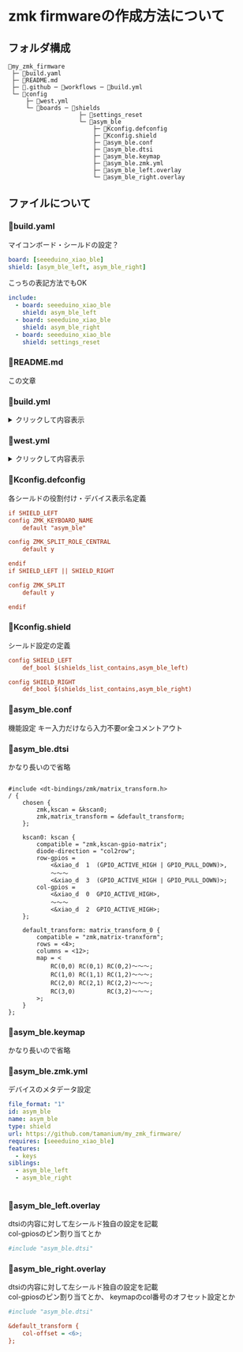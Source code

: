 # zmk firmwareの作成方法について
## フォルダ構成
```
📁my_zmk_firmware
 ├─ 📄build.yaml
 ├─ 📄README.md
 ├─ 📁.github ─ 📁workflows ─ 📄build.yml
 └─ 📁config
     ├─ 📄west.yml
     └─ 📁boards ─ 📁shields
                    ├─ 📁settings_reset
                    └─ 📁asym_ble
                        ├─ 📄Kconfig.defconfig
                        ├─ 📄Kconfig.shield
                        ├─ 📄asym_ble.conf
                        ├─ 📄asym_ble.dtsi
                        ├─ 📄asym_ble.keymap
                        ├─ 📄asym_ble.zmk.yml
                        ├─ 📄asym_ble_left.overlay
                        └─ 📄asym_ble_right.overlay
```
## ファイルについて

### 📄build.yaml
マイコンボード・シールドの設定？
```yaml
board: [seeeduino_xiao_ble]
shield: [asym_ble_left, asym_ble_right]
```
こっちの表記方法でもOK

```yaml
include:
  - board: seeeduino_xiao_ble
    shield: asym_ble_left
  - board: seeeduino_xiao_ble
    shield: asym_ble_right
  - board: seeeduino_xiao_ble
    shield: settings_reset
```

### 📄README.md
この文章
### 📄build.yml
<details>

<summary>クリックして内容表示</summary>
	
```yml
on: [push, pull_request, workflow_dispatch]

jobs:
  build:
    uses: zmkfirmware/zmk/.github/workflows/build-user-config.yml@main
```
</details>

### 📄west.yml
<details>

<summary>クリックして内容表示</summary>
	
```yml
```yml
manifest:
  remotes:
    - name: zmkfirmware
      url-base: https://github.com/zmkfirmware
  projects:
    - name: zmk
      remote: zmkfirmware
      revision: main
      import: app/west.yml
  self:
    path: config
```
</details>

### 📄Kconfig.defconfig
各シールドの役割付け・デバイス表示名定義
```ini
if SHIELD_LEFT
config ZMK_KEYBOARD_NAME
	default "asym_ble"

config ZMK_SPLIT_ROLE_CENTRAL
	default y

endif
if SHIELD_LEFT || SHIELD_RIGHT

config ZMK_SPLIT
	default y

endif
```
### 📄Kconfig.shield
シールド設定の定義
```ini
config SHIELD_LEFT
	def_bool $(shields_list_contains,asym_ble_left)

config SHIELD_RIGHT
	def_bool $(shields_list_contains,asym_ble_right)
```
### 📄asym_ble.conf
機能設定 キー入力だけなら入力不要or全コメントアウト

### 📄asym_ble.dtsi
かなり長いので省略

```dts

#include <dt-bindings/zmk/matrix_transform.h>
/ {
	chosen {
		zmk,kscan = &kscan0;
		zmk,matrix_transform = &default_transform;
	};
    
	kscan0: kscan {
		compatible = "zmk,kscan-gpio-matrix";
		diode-direction = "col2row";
		row-gpios =
			<&xiao_d  1  (GPIO_ACTIVE_HIGH | GPIO_PULL_DOWN)>,
			～～～
			<&xiao_d  3  (GPIO_ACTIVE_HIGH | GPIO_PULL_DOWN)>;
		col-gpios =
			<&xiao_d  0  GPIO_ACTIVE_HIGH>,
			～～～
			<&xiao_d  2  GPIO_ACTIVE_HIGH>;
	};
    
	default_transform: matrix_transform_0 {
		compatible = "zmk,matrix-tranxform";
		rows = <4>;
		columns = <12>;
		map = <
			RC(0,0) RC(0,1) RC(0,2)～～～;
			RC(1,0) RC(1,1) RC(1,2)～～～;
			RC(2,0) RC(2,1) RC(2,2)～～～;
			RC(3,0)         RC(3,2)～～～;
		>;
	}
};
```





### 📄asym_ble.keymap
かなり長いので省略<br>
### 📄asym_ble.zmk.yml
デバイスのメタデータ設定<br>
```yml
file_format: "1"
id: asym_ble
name: asym_ble
type: shield
url: https://github.com/tamanium/my_zmk_firmware/
requires: [seeeduino_xiao_ble]
features:
  - keys
siblings:
  - asym_ble_left
  - asym_ble_right
  
```
### 📄asym_ble_left.overlay
dtsiの内容に対して左シールド独自の設定を記載<br>
col-gpiosのピン割り当てとか<br>
```ini
#include "asym_ble.dtsi"
```
### 📄asym_ble_right.overlay
dtsiの内容に対して左シールド独自の設定を記載<br>
col-gpiosのピン割り当てとか、
keymapのcol番号のオフセット設定とか<br>
```ini
#include "asym_ble.dtsi"

&default_transform {
	col-offset = <6>;
};
```
